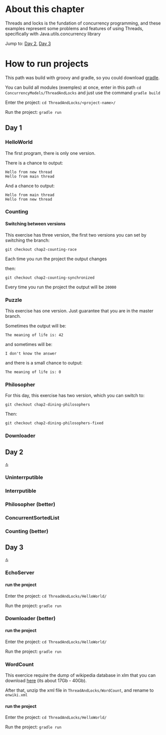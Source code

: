 # About this chapter

Threads and locks is the fundation of concurrency programming, and these examples represent some problems and features of using Threads, specifically with Java.utils.concurrency library

Jump to: [Day 2](#Day-2), [Day 3](#Day-3)

# How to run projects

This path was build with groovy and gradle, so you could download [gradle](https://gradle.org/install/).

You can build all modules (exemples) at once, enter in this path `cd ConcurrencyModels/ThreadAndLocks` and just use the command `gradle build`

Enter the project: `cd ThreadAndLocks/<project-name>/`

Run the project: `gradle run`

## Day 1

### HelloWorld

The first program, there is only one version.

There is a chance to output:

```
Hello from new thread
Hello from main thread
```

And a chance to output:

```
Hello from main thread
Hello from new thread
```

### Counting

#### Switching between versions

This exercise has three version, the first two versions you can set by switching the branch:

`git checkout chap2-counting-race`

Each time you run the project the output changes

then:

`git checkout chap2-counting-synchronized`

Every time you run the project the output will be `20000`

### Puzzle

This exercise has one version. Just guarantee that you are in the master branch.

Sometimes the output will be:

`The meaning of life is: 42`

and sometimes will be:

`I don't know the answer`

and there is a small chance to output:

`The meaning of life is: 0`

### Philosopher

For this day, this exercise has two version, which you can switch to:

`git checkout chap2-dining-philosophers`

Then:

`git checkout chap2-dining-philosophers-fixed`

### Downloader

## Day 2

[:top:](#About-this-chapter)

### Uninterrputible

### Interrputible

### Philosopher (better)

### ConcurrentSortedList

### Counting (better)

## Day 3

[:top:](#About-this-chapter)

### EchoServer

#### run the project

Enter the project: `cd ThreadAndLocks/HelloWorld/`

Run the project: `gradle run`

### Downloader (better)

#### run the project

Enter the project: `cd ThreadAndLocks/HelloWorld/`

Run the project: `gradle run`

### WordCount

This exercice require the dump of wikipedia database in xlm that you can download [here](http://dumps.wikimedia.org/enwiki/) (its about 17Gb - 40Gb).

After that, unzip the xml file in `ThreadAndLocks/WordCount`, and rename to `enwiki.xml`

#### run the project

Enter the project: `cd ThreadAndLocks/HelloWorld/`

Run the project: `gradle run`
